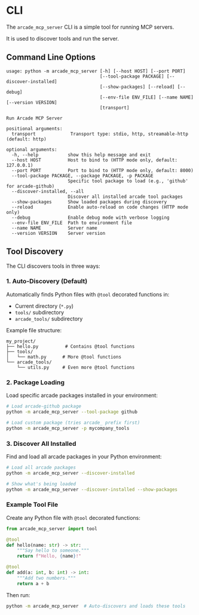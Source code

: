 # CLI

The `arcade_mcp_server` CLI is a simple tool for running MCP servers.

It is used to discover tools and run the server.



## Command Line Options

```
usage: python -m arcade_mcp_server [-h] [--host HOST] [--port PORT]
                                   [--tool-package PACKAGE] [--discover-installed]
                                   [--show-packages] [--reload] [--debug]
                                   [--env-file ENV_FILE] [--name NAME] [--version VERSION]
                                   [transport]

Run Arcade MCP Server

positional arguments:
  transport             Transport type: stdio, http, streamable-http (default: http)

optional arguments:
  -h, --help           show this help message and exit
  --host HOST          Host to bind to (HTTP mode only, default: 127.0.0.1)
  --port PORT          Port to bind to (HTTP mode only, default: 8000)
  --tool-package PACKAGE, --package PACKAGE, -p PACKAGE
                       Specific tool package to load (e.g., 'github' for arcade-github)
  --discover-installed, --all
                       Discover all installed arcade tool packages
  --show-packages      Show loaded packages during discovery
  --reload             Enable auto-reload on code changes (HTTP mode only)
  --debug              Enable debug mode with verbose logging
  --env-file ENV_FILE  Path to environment file
  --name NAME          Server name
  --version VERSION    Server version
```

## Tool Discovery

The CLI discovers tools in three ways:

### 1. Auto-Discovery (Default)

Automatically finds Python files with `@tool` decorated functions in:
- Current directory (`*.py`)
- `tools/` subdirectory
- `arcade_tools/` subdirectory

Example file structure:
```
my_project/
├── hello.py          # Contains @tool functions
├── tools/
│   └── math.py      # More @tool functions
└── arcade_tools/
    └── utils.py     # Even more @tool functions
```

### 2. Package Loading

Load specific arcade packages installed in your environment:

```bash
# Load arcade-github package
python -m arcade_mcp_server --tool-package github

# Load custom package (tries arcade_ prefix first)
python -m arcade_mcp_server -p mycompany_tools
```

### 3. Discover All Installed

Find and load all arcade packages in your Python environment:

```bash
# Load all arcade packages
python -m arcade_mcp_server --discover-installed

# Show what's being loaded
python -m arcade_mcp_server --discover-installed --show-packages
```

### Example Tool File

Create any Python file with `@tool` decorated functions:

```python
from arcade_mcp_server import tool

@tool
def hello(name: str) -> str:
    """Say hello to someone."""
    return f"Hello, {name}!"

@tool
def add(a: int, b: int) -> int:
    """Add two numbers."""
    return a + b
```

Then run:
```bash
python -m arcade_mcp_server  # Auto-discovers and loads these tools
```
